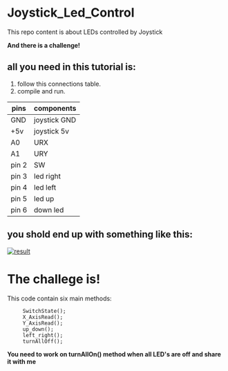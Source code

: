 # Joystick_Led_Control
This repo content is about LEDs controlled by Joystick

**And there is a challenge!**                                                 
## all you need in this tutorial is:                                            
1. follow this connections table.
2. compile and run.
   
|     pins       |  components   |
| -------------  | ------------- |
|        GND     | joystick GND  |
|        +5v     | joystick 5v   |
|         A0     |     URX       |
|         A1     |     URY       |
|     pin 2      |     SW        |
|     pin 3      |  led right    |
|     pin 4      |  led left     |
|     pin 5      |  led up       |
|     pin 6      |  down led     |

## you shold end up with something like this:
[![result](https://img.youtube.com/vi/Otsp1KkH4mo/0.jpg)](https://www.youtube.com/watch?v=Otsp1KkH4mo)
# The challege is! 
This code contain six main methods:
```
     SwitchState();
     X_AxisRead();
     Y_AxisRead();
     up_down(); 
     left_right();
     turnAllOff();
```
**You need to work on turnAllOn() method when all LED's are off and share it with me**
